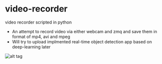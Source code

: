 # video-recorder

video recorder scripted in python

 - An attempt to record video via either webcam and zmq and save them in format of mp4, avi and mpeg
 - Will try to upload implmented real-time object detection app based on deep-learning later
 
 ![alt tag](http://47.100.53.138:8088/samples/building.png)